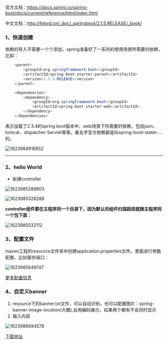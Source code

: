 官方文档：https://docs.spring.io/spring-boot/docs/current/reference/html/index.html

中文文档：http://felord.cn/_doc/_springboot/2.1.5.RELEASE/_book/

### 1、快速创建

依赖的导入不需要一个个添加，spring准备好了一系列的使用场景所需要的依赖，比如：

```java
	<parent>
        <groupId>org.springframework.boot</groupId>
        <artifactId>spring-boot-starter-parent</artifactId>
        <version>2.3.4.RELEASE</version>
    </parent>

    <dependencies>
        <dependency>
            <groupId>org.springframework.boot</groupId>
            <artifactId>spring-boot-starter-web</artifactId>
        </dependency>
    </dependencies>
```

表示加载了2.3.4的spring boot版本中，web场景下所需要的依赖，包括json、tomcat、dispatcher Servlet等等。看名字官方依赖都是叫spring-boot-stater-...的。

![1623984916852](C:\Users\Administrator.DESKTOP-J8UMSB2\AppData\Roaming\Typora\typora-user-images\1623984916852.png)

---



### 2、hello World

- 新建controller

![1623985289603](C:\Users\Administrator.DESKTOP-J8UMSB2\AppData\Roaming\Typora\typora-user-images\1623985289603.png)

![1623985328288](C:\Users\Administrator.DESKTOP-J8UMSB2\AppData\Roaming\Typora\typora-user-images\1623985328288.png)

**controller组件要在主程序同一个目录下，因为默认的组件扫描路径就跟主程序同一个包下面：**

![1623985532112](C:\Users\Administrator.DESKTOP-J8UMSB2\AppData\Roaming\Typora\typora-user-images\1623985532112.png)



### 3、配置文件

 maven工程的resource文件夹中创建application.properties文件。里面进行参数配置，比如服务端口：

![1623985649747](C:\Users\Administrator.DESKTOP-J8UMSB2\AppData\Roaming\Typora\typora-user-images\1623985649747.png)

[更多配置信息](https://docs.spring.io/spring-boot/docs/2.3.7.RELEASE/reference/html/appendix-application-properties.html#common-application-properties-server)



### 4、自定义banner

1. resource下的banner.txt文件，可以自动识别，也可以配置图片：spring-banner-image-location(大概),会用编码展示，如果两个都有不会同时显示
2. 输入内容

![1623986694578](C:\Users\Administrator.DESKTOP-J8UMSB2\AppData\Roaming\Typora\typora-user-images\1623986694578.png)

[下载地址](https://www.bootschool.net/ascii-art/search)



